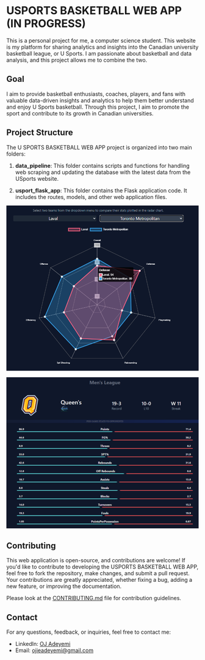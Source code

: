 # USPORTS BASKETBALL WEB APP (IN PROGRESS)

This is a personal project for me, a computer science student. This website is my platform for sharing analytics and insights into the Canadian university basketball league, or U Sports. I am passionate about basketball and data analysis, and this project allows me to combine the two.

## Goal

I aim to provide basketball enthusiasts, coaches, players, and fans with valuable data-driven insights and analytics to help them better understand and enjoy U Sports basketball. Through this project, I aim to promote the sport and contribute to its growth in Canadian universities.

## Project Structure

The U SPORTS BASKETBALL WEB APP project is organized into two main folders:

1. **data_pipeline**: This folder contains scripts and functions for handling web scraping and updating the database with the latest data from the USports website.

2. **usport_flask_app**: This folder contains the Flask application code. It includes the routes, models, and other web application files.

![Screenshot 1](./screenshots/image1.png)

![Screenshot 2](./screenshots/image2.png)

## Contributing

This web application is open-source, and contributions are welcome! If you'd like to contribute to developing the USPORTS BASKETBALL WEB APP, feel free to fork the repository, make changes, and submit a pull request. Your contributions are greatly appreciated, whether fixing a bug, adding a new feature, or improving the documentation.

Please look at the [CONTRIBUTING.md](CONTRIBUTING.md) file for contribution guidelines.

## Contact

For any questions, feedback, or inquiries, feel free to contact me:

- LinkedIn: [OJ Adeyemi](https://www.linkedin.com/in/oj-adeyemi/)
- Email: ojieadeyemi@gmail.com
